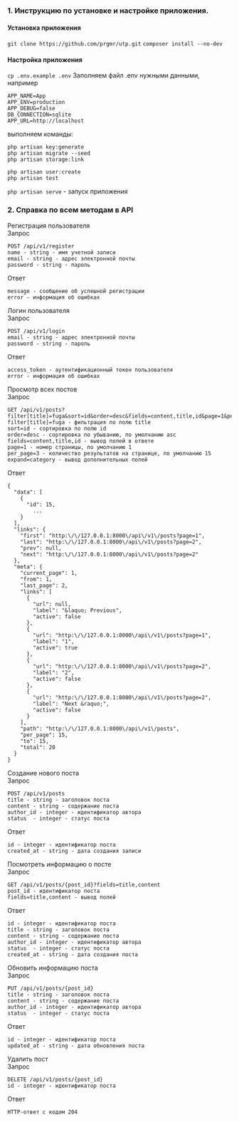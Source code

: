 ### 1. Инструкцию по установке и настройке приложения.

#### Установка приложения

`git clone https://github.com/prgmr/utp.git`
`composer install --no-dev`

#### Настройка приложения

`cp .env.example .env`
Заполняем файл .env нужными данными, например

```
APP_NAME=App
APP_ENV=production
APP_DEBUG=false
DB_CONNECTION=sqlite
APP_URL=http://localhost
```

выполняем команды:

```
php artisan key:generate
php artisan migrate --seed
php artisan storage:link

php artisan user:create
php artisan test
```

`php artisan serve` - запуск приложения

### 2. Справка по всем методам в API

Регистрация пользователя  
Запрос

```
POST /api/v1/register  
name - string - имя учетной записи  
email - string - адрес электронной почты  
password - string - пароль  
```

Ответ

```
message - сообщение об успешной регистрации
error - информация об ошибках
```

Логин пользователя  
Запрос

```
POST /api/v1/login  
email - string - адрес электронной почты  
password - string - пароль  
```

Ответ

```
access_token - аутентификационный токен пользователя
error - информация об ошибках
```

Просмотр всех постов  
Запрос

```
GET /api/v1/posts?filter[title]=fuga&sort=id&order=desc&fields=content,title,id&page=1&per_page=3&expand=category
filter[title]=fuga - фильтрация по полю title
sort=id - сортировка по полю id
order=desc - сортировка по убыванию, по умолчанию asc
fields=content,title,id - вывод полей в ответе
page=1 - номер страницы, по умолчанию 1
per_page=3 - количество результатов на странице, по умолчанию 15
expand=category - вывод дополнительных полей
```

Ответ

```
{
  "data": [
    {
      "id": 15,
        ...
    }
  ],
  "links": {
    "first": "http:\/\/127.0.0.1:8000\/api\/v1\/posts?page=1",
    "last": "http:\/\/127.0.0.1:8000\/api\/v1\/posts?page=2",
    "prev": null,
    "next": "http:\/\/127.0.0.1:8000\/api\/v1\/posts?page=2"
  },
  "meta": {
    "current_page": 1,
    "from": 1,
    "last_page": 2,
    "links": [
      {
        "url": null,
        "label": "&laquo; Previous",
        "active": false
      },
      {
        "url": "http:\/\/127.0.0.1:8000\/api\/v1\/posts?page=1",
        "label": "1",
        "active": true
      },
      {
        "url": "http:\/\/127.0.0.1:8000\/api\/v1\/posts?page=2",
        "label": "2",
        "active": false
      },
      {
        "url": "http:\/\/127.0.0.1:8000\/api\/v1\/posts?page=2",
        "label": "Next &raquo;",
        "active": false
      }
    ],
    "path": "http:\/\/127.0.0.1:8000\/api\/v1\/posts",
    "per_page": 15,
    "to": 15,
    "total": 20
  }
}
```

Создание нового поста  
Запрос

```
POST /api/v1/posts
title - string - заголовок поста
content - string - содержание поста
author_id - integer - идентификатор автора
status  - integer - статус поста
```

Ответ

```
id - integer - идентификатор поста
created_at - string - дата создания записи
```

Посмотреть информацию о посте  
Запрос

```
GET /api/v1/posts/{post_id}?fields=title,content
post_id - идентификатор поста
fields=title,content - вывод полей
```

Ответ

```
id - integer - идентификатор поста
title - string - заголовок поста
content - string - содержание поста
author_id - integer - идентификатор автора
status  - integer - статус поста
created_at - string - дата создания поста
```

Обновить информацию поста  
Запрос

```
PUT /api/v1/posts/{post_id}
title - string - заголовок поста
content - string - содержание поста
author_id - integer - идентификатор автора
status  - integer - статус поста
```

Ответ

```
id - integer - идентификатор поста
updated_at - string - дата обновления поста
```

Удалить пост  
Запрос

```
DELETE /api/v1/posts/{post_id}
id - integer - идентификатор поста
```

Ответ

```
HTTP-ответ с кодом 204
```
